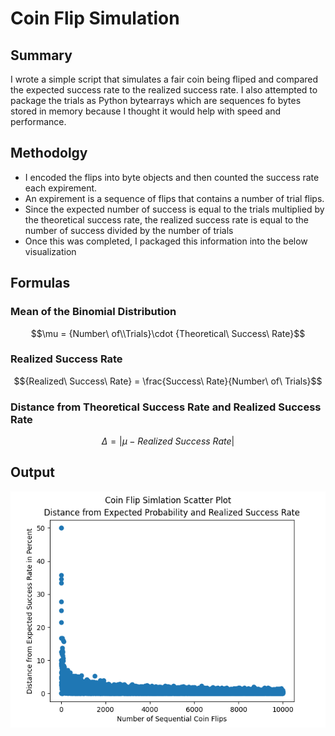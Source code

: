 # Coin Flip Simulation
## Summary
I wrote a simple script that simulates a fair coin being fliped and compared the expected success rate to the realized success rate.  I also attempted to package the trials as Python bytearrays which are sequences fo bytes stored in memory because I thought it would help with speed and performance.

## Methodolgy
- I encoded the flips into byte objects and then counted the success rate each expirement.
- An expirement is a sequence of flips that contains a number of trial flips.
- Since the expected number of success is equal to the trials multiplied by the theoretical success rate, the realized success rate is equal to the number of success divided by the number of trials
- Once this was completed, I packaged this information into the below visualization

## Formulas

### Mean of the Binomial Distribution
$$\mu = {Number\ of\\Trials}\cdot {Theoretical\ Success\ Rate}$$

### Realized Success Rate
$${Realized\ Success\ Rate} = \frac{Success\ Rate}{Number\ of\ Trials}$$

### Distance from Theoretical Success Rate and Realized Success Rate
$$\Delta = \vert{\mu - Realized\ Success\ Rate}\vert$$

## Output
![alt text](output_plot.png)
